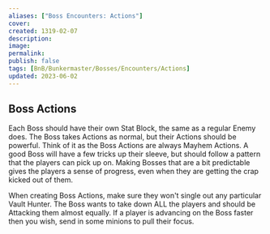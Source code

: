 ```yaml
---
aliases: ["Boss Encounters: Actions"]
cover: 
created: 1319-02-07
description: 
image: 
permalink: 
publish: false
tags: [BnB/Bunkermaster/Bosses/Encounters/Actions]
updated: 2023-06-02
---
```


## Boss Actions

Each Boss should have their own Stat Block, the same as a regular Enemy does. The Boss takes Actions as normal, but their Actions should be powerful. Think of it as the Boss Actions are always Mayhem Actions. A good Boss will have a few tricks up their sleeve, but should follow a pattern that the players can pick up on. Making Bosses that are a bit predictable gives the players a sense of progress, even when they are getting the crap kicked out of them.

When creating Boss Actions, make sure they won't single out any particular Vault Hunter. The Boss wants to take down ALL the players and should be Attacking them almost equally. If a player is advancing on the Boss faster then you wish, send in some minions to pull their focus.
